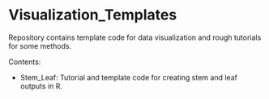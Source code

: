 # Visualization_Templates
Repository contains template code for data visualization and rough tutorials for some methods.

Contents:
 - Stem_Leaf: Tutorial and template code for creating stem and leaf outputs in R.

